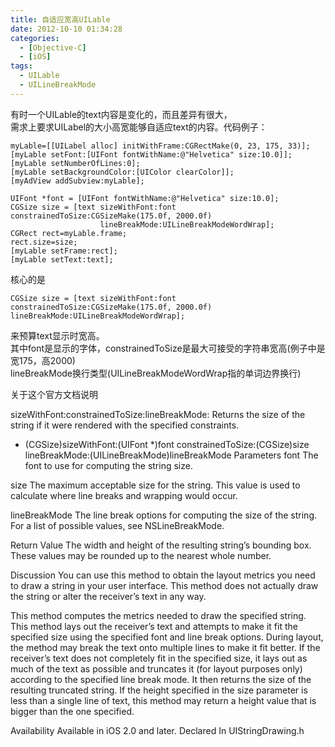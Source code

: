 ```yaml
---
title: 自适应宽高UILable
date: 2012-10-10 01:34:28
categories: 
  - [Objective-C]
  - [iOS]
tags:
  - UILable
  - UILineBreakMode
---
```


有时一个UILable的text内容是变化的，而且差异有很大，  
需求上要求UILabel的大小高宽能够自适应text的内容。代码例子：  
```objc
myLable=[[UILabel alloc] initWithFrame:CGRectMake(0, 23, 175, 33)];   
[myLable setFont:[UIFont fontWithName:@"Helvetica" size:10.0]];   
[myLable setNumberOfLines:0];   
[myLable setBackgroundColor:[UIColor clearColor]];   
[myAdView addSubview:myLable];  
   
UIFont *font = [UIFont fontWithName:@"Helvetica" size:10.0];   
CGSize size = [text sizeWithFont:font constrainedToSize:CGSizeMake(175.0f, 2000.0f)   
                    lineBreakMode:UILineBreakModeWordWrap];   
CGRect rect=myLable.frame;   
rect.size=size;   
[myLable setFrame:rect];   
[myLable setText:text];  
```

核心的是
```
CGSize size = [text sizeWithFont:font constrainedToSize:CGSizeMake(175.0f, 2000.0f) lineBreakMode:UILineBreakModeWordWrap];
```
来预算text显示时宽高。  
其中font是显示的字体，constrainedToSize是最大可接受的字符串宽高(例子中是宽175，高2000)  
lineBreakMode换行类型(UILineBreakModeWordWrap指的单词边界换行)

<!-- more -->

关于这个官方文档说明

sizeWithFont:constrainedToSize:lineBreakMode:
Returns the size of the string if it were rendered with the specified constraints.

- (CGSize)sizeWithFont:(UIFont *)font constrainedToSize:(CGSize)size lineBreakMode:(UILineBreakMode)lineBreakMode
Parameters
font
The font to use for computing the string size.

size
The maximum acceptable size for the string. This value is used to calculate where line breaks and wrapping would occur.

lineBreakMode
The line break options for computing the size of the string. For a list of possible values, see NSLineBreakMode.

Return Value
The width and height of the resulting string’s bounding box. These values may be rounded up to the nearest whole number.

Discussion
You can use this method to obtain the layout metrics you need to draw a string in your user interface. This method does not actually draw the string or alter the receiver’s text in any way.

This method computes the metrics needed to draw the specified string. This method lays out the receiver’s text and attempts to make it fit the specified size using the specified font and line break options. During layout, the method may break the text onto multiple lines to make it fit better. If the receiver’s text does not completely fit in the specified size, it lays out as much of the text as possible and truncates it (for layout purposes only) according to the specified line break mode. It then returns the size of the resulting truncated string. If the height specified in the size parameter is less than a single line of text, this method may return a height value that is bigger than the one specified.

Availability
Available in iOS 2.0 and later.
Declared In
UIStringDrawing.h